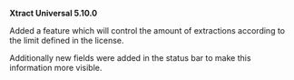 **Xtract Universal 5.10.0**

Added a feature which will control the amount of extractions according to the limit defined in the license.

Additionally new fields were added in the status bar to make this information more visible.

